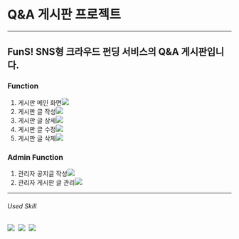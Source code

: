 # Q&A 게시판 프로젝트
------------
## FunS! SNS형 크라우드 펀딩 서비스의 Q&A 게시판입니다. 

### Function
<ol>
    <li>게시판 메인 화면<img src="https://github.com/9619pjw/springbootboard/assets/97871451/4ef97c1b-4a18-46dc-9952-ffd0d3be6145"></li>
    <li>게시판 글 작성<img src="https://github.com/9619pjw/springbootboard/assets/97871451/ac5e4d8c-bab7-4d3e-8ad9-4818e9d2518b"></li>
    <li>게시판 글 상세<img src ="https://github.com/9619pjw/springbootboard/assets/97871451/02a77067-1c5c-4c5f-bbbe-dadce1a31631"></li>
    <li>게시판 글 수정<img src="https://github.com/9619pjw/springbootboard/assets/97871451/a71a4437-ce74-4373-99de-f4536aa0bf51"></li>
    <li>게시판 글 삭제<img src="https://github.com/9619pjw/springbootboard/assets/97871451/3876857a-cd5f-4b7a-8dbe-9e05f94c2ce7"></li>
</ol>

### Admin Function
<ol>
    <li>관리자 공지글 작성<img src="https://github.com/9619pjw/springbootboard/assets/97871451/a4a070b4-1e58-487e-92b2-fd512377cdaa"></li>
    <li>관리자 게시판 글 관리<img src="https://github.com/9619pjw/springbootboard/assets/97871451/dc8226e7-d143-425b-a7b4-c29c96ece275"></li>
</ol>

------------
###### Used Skill
<p>
<img src="https://img.shields.io/badge/Java-007396?style=for-the-badge&logo=OpenJDK&logoColor=white"/>&nbsp;
<img src="https://img.shields.io/badge/Spring-6DB33F?style=for-the-badge&logo=Spring&logoColor=green">&nbsp;
<img src="https://img.shields.io/badge/Spring Boot-6DB33F?style=for-the-badge&logo=Spring Boot&logoColor=yellow">&nbsp;
</p>
